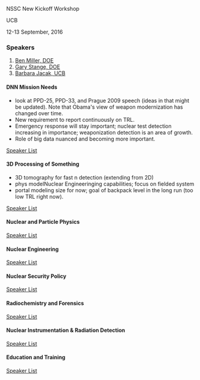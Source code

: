 NSSC New Kickoff Workshop

UCB

12-13 September, 2016

### <a name="top">Speakers
1. [Ben Miller, DOE](#miller)
2. [Gary Stange, DOE](#stange)
2. [Barbara Jacak, UCB](#jacak)

#### <a name="miller">DNN Mission Needs

- look at PPD-25, PPD-33, and Prague 2009 speech (ideas in that might be
  updated). Note that Obama's view of weapon modernization has changed over
 time.
- New requirement to report continuously on TRL.
- Emergency response will stay important; nuclear test detection increasing in
  importance; weaponization detection is an area of growth.
- Role of big data nuanced and becoming more important.

[Speaker List](#top)


#### <a name="stange">3D Processing of Something 

- 3D tomography for fast n detection (extending from 2D)
- phys modelNuclear Engineeringing capabilities; focus on fielded system
- portal modeling size for now; goal of backpack level in the long run (too low
  TRL right now).

[Speaker List](#top)


#### <a name="jacak">Nuclear and Particle Physics


[Speaker List](#top)


#### <a name="fratoni">Nuclear Engineering

[Speaker List](#top)


#### <a name="nacht">Nuclear Security Policy


[Speaker List](#top)


#### <a name="czerwinski">Radiochemistry and Forensics


[Speaker List](#top)


#### <a name="vetter">Nuclear Instrumentation & Radiation Detection

[Speaker List](#top)


#### <a name="goldblum">Education and Training

[Speaker List](#top)
